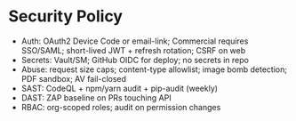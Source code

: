 # Security Policy

* Auth: OAuth2 Device Code or email-link; Commercial requires SSO/SAML; short-lived JWT + refresh rotation; CSRF on web
* Secrets: Vault/SM; GitHub OIDC for deploy; no secrets in repo
* Abuse: request size caps; content-type allowlist; image bomb detection; PDF sandbox; AV fail-closed
* SAST: CodeQL + npm/yarn audit + pip-audit (weekly)
* DAST: ZAP baseline on PRs touching API
* RBAC: org-scoped roles; audit on permission changes